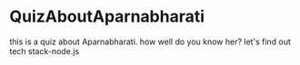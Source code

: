 # QuizAboutAparnabharati

this is a quiz about Aparnabharati. how well do you know her? let's find out tech stack-node.js
 
